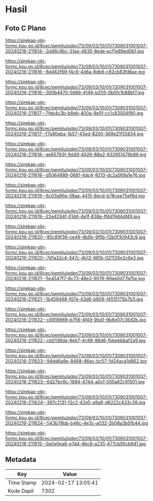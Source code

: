 # Hasil

## Foto C Plano

https://sirekap-obj-formc.kpu.go.id/8cec/pemilu/pdpr/73/09/03/10/01/7309031001007-20240216-211614--3d46c8bc-31ae-4835-8ede-ecf1e89ed0b1.jpg

https://sirekap-obj-formc.kpu.go.id/8cec/pemilu/pdpr/73/09/03/10/01/7309031001007-20240216-211616--8d462f69-f4c6-4d6a-8db6-c82cb83fd8ae.jpg

https://sirekap-obj-formc.kpu.go.id/8cec/pemilu/pdpr/73/09/03/10/01/7309031001007-20240216-211616--300b4470-5666-4148-b205-0b0fc1b88bf7.jpg

https://sirekap-obj-formc.kpu.go.id/8cec/pemilu/pdpr/73/09/03/10/01/7309031001007-20240216-211617--7feb4c3b-b8eb-400a-9e5f-cc1c83004f80.jpg

https://sirekap-obj-formc.kpu.go.id/8cec/pemilu/pdpr/73/09/03/10/01/7309031001007-20240216-211617--f7a90eba-1b57-43ed-8200-369e21f55834.jpg

https://sirekap-obj-formc.kpu.go.id/8cec/pemilu/pdpr/73/09/03/10/01/7309031001007-20240216-211618--ae65793f-9d49-4926-88e2-832651476b89.jpg

https://sirekap-obj-formc.kpu.go.id/8cec/pemilu/pdpr/73/09/03/10/01/7309031001007-20240216-211618--d5064889-0881-4dc4-9213-dc2a569a1e76.jpg

https://sirekap-obj-formc.kpu.go.id/8cec/pemilu/pdpr/73/09/03/10/01/7309031001007-20240216-211619--6c03a96e-58ae-4415-8ecd-b78cee75ef6d.jpg

https://sirekap-obj-formc.kpu.go.id/8cec/pemilu/pdpr/73/09/03/10/01/7309031001007-20240216-211619--22e4284f-51d4-4e1f-838e-ff4d1944df49.jpg

https://sirekap-obj-formc.kpu.go.id/8cec/pemilu/pdpr/73/09/03/10/01/7309031001007-20240216-211620--85c89f36-ce49-4b9b-9f5b-f2b0f30943c9.jpg

https://sirekap-obj-formc.kpu.go.id/8cec/pemilu/pdpr/73/09/03/10/01/7309031001007-20240216-211620--7d1a32c4-347c-4b12-881b-021128e2c6e3.jpg

https://sirekap-obj-formc.kpu.go.id/8cec/pemilu/pdpr/73/09/03/10/01/7309031001007-20240216-211621--5e4547f7-6c73-48e3-9076-89ae0d77bf5e.jpg

https://sirekap-obj-formc.kpu.go.id/8cec/pemilu/pdpr/73/09/03/10/01/7309031001007-20240216-211621--1b459498-f07e-43d6-b809-f4515175b7b3.jpg

https://sirekap-obj-formc.kpu.go.id/8cec/pemilu/pdpr/73/09/03/10/01/7309031001007-20240216-211622--c8919969-b756-4f49-9bd1-9b8e07c36d2b.jpg

https://sirekap-obj-formc.kpu.go.id/8cec/pemilu/pdpr/73/09/03/10/01/7309031001007-20240216-211622--cb0136da-9eb7-4c66-88d6-fbbebbbaf2a9.jpg

https://sirekap-obj-formc.kpu.go.id/8cec/pemilu/pdpr/73/09/03/10/01/7309031001007-20240216-211623--94dd6a9e-8468-46ec-bc57-1d24aca1d962.jpg

https://sirekap-obj-formc.kpu.go.id/8cec/pemilu/pdpr/73/09/03/10/01/7309031001007-20240216-211623--6d27bc6c-1884-4744-a0cf-055a62c91501.jpg

https://sirekap-obj-formc.kpu.go.id/8cec/pemilu/pdpr/73/09/03/10/01/7309031001007-20240216-211624--397c2131-f2c2-42e5-a9a9-d6222c433c38.jpg

https://sirekap-obj-formc.kpu.go.id/8cec/pemilu/pdpr/73/09/03/10/01/7309031001007-20240216-211624--543b78bb-b48c-4e3c-a032-2b08a3b5fb44.jpg

https://sirekap-obj-formc.kpu.go.id/8cec/pemilu/pdpr/73/09/03/10/01/7309031001007-20240216-211615--0a0a0ea6-e7d4-4bc8-a235-477cb95cb941.jpg


## Metadata

| Key        | Value               |
| ---------- | ------------------- |
| Time Stamp | 2024-02-17 13:05:41 |
| Kode Dapil | 7302                |



